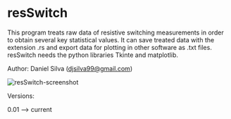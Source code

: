 # resSwitch

This program treats raw data of resistive switching measurements in order to obtain several key statistical values.
It can save treated data with the extension .rs and export data for plotting in other software as .txt files.
resSwitch needs the python libraries Tkinte and matplotlib.

Author: Daniel Silva (djsilva99@gmail.com)

![resSwitch-screenshot](https://dl.dropboxusercontent.com/u/2077037/resSwitchScreenshot.png)

Versions:

0.01 --> current
